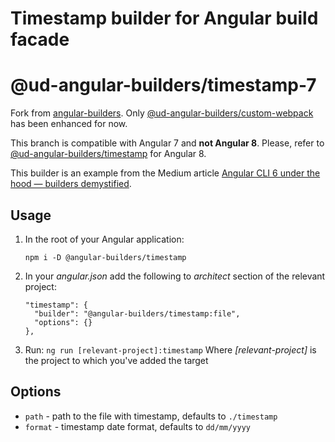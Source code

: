 # Timestamp builder for Angular build facade
<!-- [![npm version](https://img.shields.io/npm/v/@angular-builders/timestamp.svg) ![npm](https://img.shields.io/npm/dm/@angular-builders/timestamp.svg)](https://www.npmjs.com/package/@angular-builders/timestamp)  
 -->

 # @ud-angular-builders/timestamp-7

Fork from [angular-builders](https://github.com/just-jeb/angular-builders/tree/7.x.x/packages/timestamp).
Only [@ud-angular-builders/custom-webpack](https://www.npmjs.com/package/@ud-angular-builders/custom-webpack) has been enhanced for now.

This branch is compatible with Angular 7 and **not Angular 8**. Please, refer to [@ud-angular-builders/timestamp](https://www.npmjs.com/package/@ud-angular-builders/timestamp)
for Angular 8.

This builder is an example from the Medium article [Angular CLI 6 under the hood — builders demystified](https://medium.com/@meltedspark/angular-cli-6-under-the-hood-builders-demystified-f0690ebcf01).

## Usage

  1. In the root of your Angular application:
        ```
        npm i -D @angular-builders/timestamp
        ```
  2. In your _angular.json_ add the following to _architect_ section of the relevant project:
  
        ```
        "timestamp": {
          "builder": "@angular-builders/timestamp:file",
          "options": {}
        },
        ```
  3. Run: `ng run [relevant-project]:timestamp`
     Where _[relevant-project]_ is the project to which you've added the target 

## Options

 - `path` - path to the file with timestamp, defaults to `./timestamp`
 - `format` - timestamp date format, defaults to `dd/mm/yyyy`
